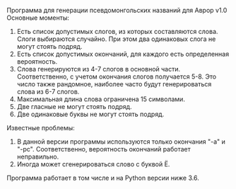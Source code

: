 Программа для генерации псевдомонгольских названий для Аврор v1.0
Основные моменты:
1) Есть список допустимых слогов, из которых составляются слова. Слоги выбираются случайно. При этом два одинаковых слога не могут стоять подряд.
2) Есть список допустимых окончаний, для каждого есть определенная вероятность. 
3) Слова генерируются из 4-7 слогов в основной части. Соответственно, с учетом окончания слогов получается 5-8. Это число также рандомное, наиболее часто будут генерироваться слова из 6-7 слогов.
4) Максимальная длина слова ограничена 15 символами.
5) Две гласные не могут стоять подряд.
6) Две одинаковые буквы не могут стоять подряд.

Известные проблемы:
1) В данной версии программы используются только окончания "-а" и "-рс". Соответственно, вероятность окончаний работает неправильно.
2) Иногда может сгенерироваться слово с буквой Ё. 

Программа работает в том числе и на Python версии ниже 3.6.
